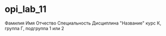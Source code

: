 # opi_lab_11
Фамилия
Имя
Отчество
Специальность
Дисциплина "Название"
курс К, группа Г, подгруппа 1 или 2
